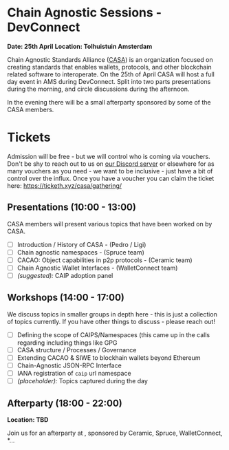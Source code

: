 # Chain Agnostic Sessions - DevConnect

**Date: 25th April**
**Location: Tolhuistuin Amsterdam**

Chain Agnostic Standards Alliance ([CASA](https://github.com/ChainAgnostic/CASA)) is an organization focused on creating standards that enables wallets, protocols, and other blockchain related software to interoperate. On the 25th of April CASA will host a full day event in AMS during DevConnect. Split into two parts presentations during the morning, and circle discussions during the afternoon. 

In the evening there will be a small afterparty sponsored by some of the CASA members.

# Tickets

Admission will be free - but we will control who is coming via vouchers. Don't be shy to reach out to us on [our Discord server](https://discord.gg/JZVCp2qE) or elsewhere for as many vouchers as you need - we want to be inclusive - just have a bit of control over the influx. Once you have a voucher you can claim the ticket here: https://ticketh.xyz/casa/gathering/

## Presentations (10:00 - 13:00)
CASA members will present various topics that have been worked on by CASA.

- [ ] Introduction / History of CASA - (Pedro / Ligi)
- [ ] Chain agnostic namespaces - (Spruce team)
- [ ] CACAO: Object capabilities in p2p protocols - (Ceramic team)
- [ ] Chain Agnostic Wallet Interfaces - (WalletConnect team)
- [ ] *(suggested):* CAIP adoption panel

## Workshops  (14:00 - 17:00)
We discuss topics in smaller groups in depth here - this is just a collection of topics currently. If you have other things to discuss - please reach out!

- [ ] Defining the scope of CAIPS/Namespaces (this came up in the calls regarding including things like GPG
- [ ] CASA structure / Processes / Governance
- [ ] Extending CACAO & SIWE to blockhain wallets beyond Ethereum
- [ ] Chain-Agnostic JSON-RPC Interface
- [ ] IANA registration of `caip` url namespace
- [ ] *(placeholder):* Topics captured during the day

## Afterparty (18:00 - 22:00)

**Location: TBD**

Join us for an afterparty at *<Location-XY>*, sponsored by Ceramic, Spruce, WalletConnect, <Sponsor3>*...
